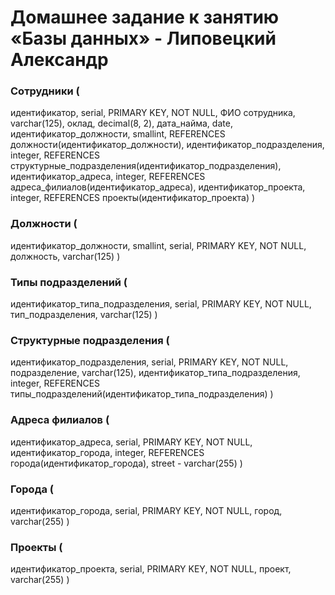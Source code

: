 # Домашнее задание к занятию «Базы данных» - Липовецкий Александр  
  
### Сотрудники (
идентификатор, serial, PRIMARY KEY, NOT NULL,
ФИО сотрудника, varchar(125),
оклад, decimal(8, 2),
дата_найма, date,
идентификатор_должности, smallint, REFERENCES должности(идентификатор_должности),
идентификатор_подразделения, integer, REFERENCES структурные_подразделения(идентификатор_подразделения),
идентификатор_адреса, integer, REFERENCES адреса_филиалов(идентификатор_адреса),
идентификатор_проекта, integer, REFERENCES проекты(идентификатор_проекта)
)  
### Должности (
идентификатор_должности, smallint, serial, PRIMARY KEY, NOT NULL,
должность, varchar(125)
)  
### Типы подразделений (
идентификатор_типа_подразделения, serial, PRIMARY KEY, NOT NULL,
тип_подразделения, varchar(125)
)  
### Структурные подразделения (
идентификатор_подразделения, serial, PRIMARY KEY, NOT NULL,
подразделение, varchar(125),
идентификатор_типа_подразделения, integer, REFERENCES типы_подразделений(идентификатор_типа_подразделения)
)  
### Адреса филиалов (
идентификатор_адреса, serial, PRIMARY KEY, NOT NULL,
идентификатор_города, integer, REFERENCES города(идентификатор_города),
street  - varchar(255)
)  
### Города (
идентификатор_города, serial, PRIMARY KEY, NOT NULL,
город, varchar(255)
)  
### Проекты (
идентификатор_проекта, serial, PRIMARY KEY, NOT NULL,
проект, varchar(255)
)  


